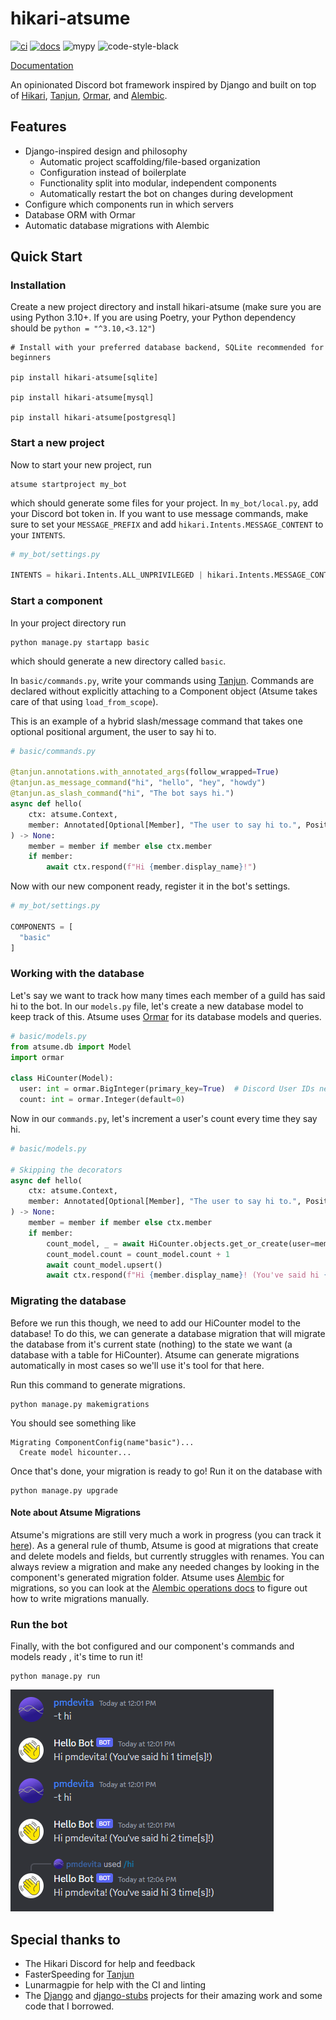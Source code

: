 # hikari-atsume

[![ci](https://github.com/pmdevita/hikari-atsume/actions/workflows/ci.yml/badge.svg)](https://github.com/pmdevita/hikari-atsume/actions/workflows/ci.yml)
[![docs](https://github.com/pmdevita/hikari-atsume/actions/workflows/docs.yml/badge.svg)](https://pmdevita.github.io/hikari-atsume/)
![mypy](https://badgen.net/badge/mypy/checked/2A6DB2)
![code-style-black](https://img.shields.io/badge/code%20style-black-black)


[Documentation](https://pmdevita.github.io/hikari-atsume/)

An opinionated Discord bot framework inspired by Django and built on 
top of [Hikari](https://github.com/hikari-py/hikari), [Tanjun](https://github.com/FasterSpeeding/Tanjun), 
[Ormar](https://github.com/collerek/ormar), and [Alembic](https://alembic.sqlalchemy.org/en/latest/).


## Features

- Django-inspired design and philosophy
  - Automatic project scaffolding/file-based organization
  - Configuration instead of boilerplate
  - Functionality split into modular, independent components
  - Automatically restart the bot on changes during development
- Configure which components run in which servers
- Database ORM with Ormar
- Automatic database migrations with Alembic

## Quick Start

### Installation

Create a new project directory and install hikari-atsume 
(make sure you are using Python 3.10+. If you are using Poetry, 
your Python dependency should be `python = "^3.10,<3.12"`)

```shell
# Install with your preferred database backend, SQLite recommended for beginners

pip install hikari-atsume[sqlite]

pip install hikari-atsume[mysql]

pip install hikari-atsume[postgresql]
```

### Start a new project

Now to start your new project, run 

```shell
atsume startproject my_bot
```

which should generate some files for your project. In `my_bot/local.py`, add your
Discord bot token in. If you want to use message commands, make sure to set your 
`MESSAGE_PREFIX` and add `hikari.Intents.MESSAGE_CONTENT` to your `INTENTS`.

```python
# my_bot/settings.py

INTENTS = hikari.Intents.ALL_UNPRIVILEGED | hikari.Intents.MESSAGE_CONTENT
```

### Start a component

In your project directory run

```shell
python manage.py startapp basic
```
which should generate a new directory called `basic`.

In `basic/commands.py`, write your commands using [Tanjun](https://tanjun.cursed.solutions/usage/#declaring-commands).
Commands are declared without explicitly attaching to a Component object 
(Atsume takes care of that using `load_from_scope`).

This is an example of a hybrid slash/message command that takes one 
optional positional argument, the user to say hi to.

```python
# basic/commands.py

@tanjun.annotations.with_annotated_args(follow_wrapped=True)
@tanjun.as_message_command("hi", "hello", "hey", "howdy")
@tanjun.as_slash_command("hi", "The bot says hi.")
async def hello(
    ctx: atsume.Context,
    member: Annotated[Optional[Member], "The user to say hi to.", Positional()] = None,
) -> None:
    member = member if member else ctx.member
    if member:
        await ctx.respond(f"Hi {member.display_name}!")
```

Now with our new component ready, register it in the bot's settings.

```python
# my_bot/settings.py

COMPONENTS = [
  "basic"
]

```

### Working with the database

Let's say we want to track how many times each member of a guild has said 
hi to the bot. In our `models.py` file, let's create a new database model 
to keep track of this. Atsume uses [Ormar](https://collerek.github.io/ormar/)
for its database models and queries.

```python
# basic/models.py
from atsume.db import Model
import ormar

class HiCounter(Model):
  user: int = ormar.BigInteger(primary_key=True)  # Discord User IDs need to be stored as big integers
  count: int = ormar.Integer(default=0)

```

Now in our `commands.py`, let's increment a user's count every time they say hi.

```python
# basic/models.py

# Skipping the decorators
async def hello(
    ctx: atsume.Context,
    member: Annotated[Optional[Member], "The user to say hi to.", Positional()] = None,
) -> None:
    member = member if member else ctx.member
    if member:
        count_model, _ = await HiCounter.objects.get_or_create(user=member.user.id, _defaults={"count": 0})
        count_model.count = count_model.count + 1
        await count_model.upsert()
        await ctx.respond(f"Hi {member.display_name}! (You've said hi {count_model.count} time[s]!)")
```

### Migrating the database

Before we run this though, we need to add our HiCounter model to the database! To do this, 
we can generate a database migration that will migrate the database from it's current 
state (nothing) to the state we want (a database with a table for HiCounter). Atsume 
can generate migrations automatically in most cases so we'll use it's tool for that here.

Run this command to generate migrations.

```shell
python manage.py makemigrations
```

You should see something like

```
Migrating ComponentConfig(name"basic")...
  Create model hicounter...
```

Once that's done, your migration is ready to go! Run it on the database with 

```shell
python manage.py upgrade
```

#### Note about Atsume Migrations

Atsume's migrations are still very much a work in progress (you can track it 
[here](https://github.com/pmdevita/hikari-atsume/issues/2)).
As a general rule of thumb, Atsume is good at migrations that create and delete 
models and fields, but currently struggles with renames. You can always review 
a migration and make any needed changes by looking in the component's 
generated migration folder. Atsume uses 
[Alembic](https://alembic.sqlalchemy.org/en/latest/) 
for migrations, so you can look at the 
[Alembic operations docs](https://alembic.sqlalchemy.org/en/latest/ops.html#alembic.operations.Operations)
to figure out how to write migrations manually.


### Run the bot

Finally, with the bot configured and our component's commands and models ready , 
it's time to run it!


```shell
python manage.py run
```

![docs/img/hi_bot.png](./docs/img/hi_bot.png)

## Special thanks to
- The Hikari Discord for help and feedback
- FasterSpeeding for [Tanjun](https://github.com/FasterSpeeding/Tanjun)
- Lunarmagpie for help with the CI and linting
- The [Django](https://www.djangoproject.com/) and [django-stubs](https://github.com/typeddjango/django-stubs) projects for their amazing work and some 
code that I borrowed.


